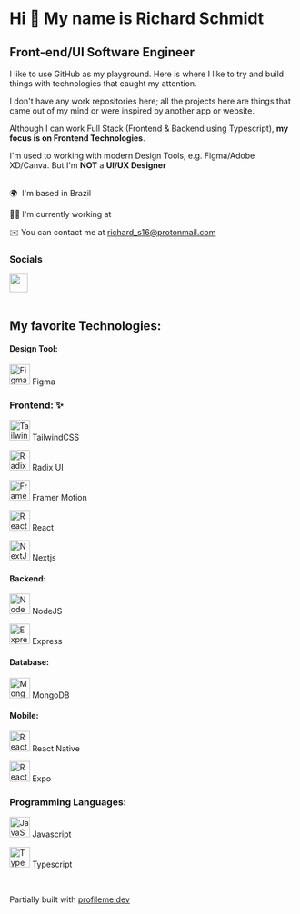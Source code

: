 # Hi 👋 My name is Richard Schmidt
## Front-end/UI Software Engineer

I like to use GitHub as my playground. Here is where I like to try and build things with technologies that caught my attention.

I don't have any work repositories here; all the projects here are things that came out of my mind or were inspired by another app or website.

Although I can work Full Stack (Frontend & Backend using Typescript), **my focus is on Frontend Technologies**.

I'm used to working with modern Design Tools, e.g. Figma/Adobe XD/Canva. But I'm **NOT** a **UI/UX Designer**<br><br>

🌍  I'm based in Brazil

👨‍💻  I'm currently working at <a href="https://www.lenovo.com/us/en/" target="_blank" rel="noreferrer"><img src="https://upload.wikimedia.org/wikipedia/commons/b/b8/Lenovo_logo_2015.svg" width="64" height="12" /></a>

✉️ You can contact me at [richard_s16@protonmail.com](mailto:richard_s16@protonmail.com)

### Socials
<a href="https://www.linkedin.com/in/richard-schmidt16/" target="_blank" rel="noreferrer"><img src="https://raw.githubusercontent.com/danielcranney/readme-generator/main/public/icons/socials/linkedin.svg" width="32" height="32" /></a>
<br><br>
                  
## My favorite Technologies:
#### Design Tool:
<a href="https://www.figma.com/" target="_blank" rel="noreferrer"><img src="https://raw.githubusercontent.com/danielcranney/readme-generator/main/public/icons/skills/figma-colored.svg" width="36" height="36" alt="Figma" /></a> Figma

### Frontend: ✨
<a href="https://tailwindcss.com/" target="_blank" rel="noreferrer"><img src="https://raw.githubusercontent.com/danielcranney/readme-generator/main/public/icons/skills/tailwindcss-colored.svg" width="36" height="36" alt="TailwindCSS" /></a> TailwindCSS

<a href="https://www.radix-ui.com/primitives" target="_blank" rel="noreferrer"><img src="https://avatars.githubusercontent.com/u/75042455?s=280&v=4" width="36" height="36" alt="Radix UI" /></a> Radix UI

<a href="https://www.framer.com/motion/" target="_blank" rel="noreferrer"><img src="https://hero35.com/stacks/framer-motion.svg" width="36" height="36" alt="Framer Motion" /></a> Framer Motion

<a href="https://reactjs.org/" target="_blank" rel="noreferrer"><img src="https://raw.githubusercontent.com/danielcranney/readme-generator/main/public/icons/skills/react-colored.svg" width="36" height="36" alt="React" /></a> React

<a href="https://nextjs.org/docs" target="_blank" rel="noreferrer"><img src="https://raw.githubusercontent.com/danielcranney/readme-generator/main/public/icons/skills/nextjs.svg" width="36" height="36" alt="NextJs" /></a> Nextjs

#### Backend:
<a href="https://nodejs.org/en/" target="_blank" rel="noreferrer"><img src="https://raw.githubusercontent.com/danielcranney/readme-generator/main/public/icons/skills/nodejs-colored.svg" width="36" height="36" alt="NodeJS" /></a> NodeJS

<a href="https://expressjs.com/" target="_blank" rel="noreferrer"><img src="https://raw.githubusercontent.com/danielcranney/readme-generator/main/public/icons/skills/express.svg" width="36" height="36" alt="Express" /></a> Express

#### Database:
<a href="https://www.mongodb.com/" target="_blank" rel="noreferrer"><img src="https://raw.githubusercontent.com/danielcranney/readme-generator/main/public/icons/skills/mongodb-colored.svg" width="36" height="36" alt="MongoDB" /></a> MongoDB

#### Mobile:
<a href="https://reactnative.dev/" target="_blank" rel="noreferrer"><img src="https://raw.githubusercontent.com/danielcranney/readme-generator/main/public/icons/skills/react-colored.svg" width="36" height="36" alt="React" /></a> React Native

<a href="https://expo.dev/" target="_blank" rel="noreferrer"><img src="https://miro.medium.com/v2/resize:fit:1400/1*XYq7wkeySxSuaJZfx75CPQ.png" width="36" height="36" alt="React" /></a> Expo

### Programming Languages:
<a href="https://developer.mozilla.org/en-US/docs/Web/JavaScript" target="_blank" rel="noreferrer"><img src="https://raw.githubusercontent.com/danielcranney/readme-generator/main/public/icons/skills/javascript-colored.svg" width="36" height="36" alt="JavaScript" /></a> Javascript

<a href="https://www.typescriptlang.org/" target="_blank" rel="noreferrer"><img src="https://raw.githubusercontent.com/danielcranney/readme-generator/main/public/icons/skills/typescript-colored.svg" width="36" height="36" alt="TypeScript" /></a> Typescript

<br>

Partially built with <a href="https://www.profileme.dev" target="_blank">profileme.dev</a>
<!---
Richard-S16/Richard-S16 is a ✨ special ✨ repository because its `README.md` (this file) appears on your GitHub profile.
You can click the Preview link to take a look at your changes.
--->
